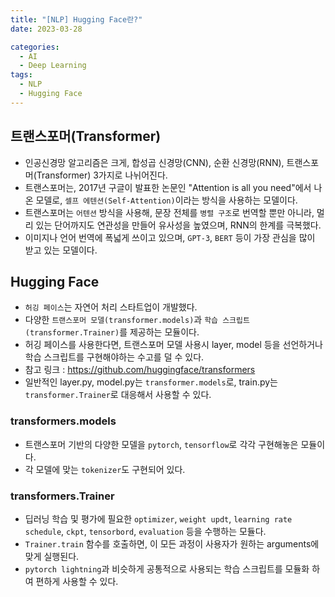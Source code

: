 ```yaml
---
title: "[NLP] Hugging Face란?"
date: 2023-03-28

categories:
  - AI
  - Deep Learning
tags:
  - NLP
  - Hugging Face
---
```


## 트랜스포머(Transformer)
- 인공신경망 알고리즘은 크게, 합성곱 신경망(CNN), 순환 신경망(RNN), 트랜스포머(Transformer) 3가지로 나뉘어진다.
- 트랜스포머는, 2017년 구글이 발표한 논문인 "Attention is all you need"에서 나온 모델로, `셀프 에텐션(Self-Attention)`이라는 방식을 사용하는 모델이다.
- 트랜스포머는 `어텐션` 방식을 사용해, 문장 전체를 `병렬 구조`로 번역할 뿐만 아니라, 멀리 있는 단어까지도 연관성을 만들어 유사성을 높였으며, RNN의 한계를 극복했다.
- 이미지나 언어 번역에 폭넓게 쓰이고 있으며, `GPT-3`, `BERT` 등이 가장 관심을 많이 받고 있는 모델이다.

## Hugging Face
- `허깅 페이스`는 자연어 처리 스타트업이 개발했다.
- 다양한 `트랜스포머 모델(transformer.models)`과 `학습 스크립트(transformer.Trainer)`를 제공하는 모듈이다.
- 허깅 페이스를 사용한다면, 트랜스포머 모델 사용시 layer, model 등을 선언하거나 학습 스크립트를 구현해야하는 수고를 덜 수 있다.
- 참고 링크 : https://github.com/huggingface/transformers
- 일반적인 layer.py, model.py는 `transformer.models`로, train.py는 `transformer.Trainer`로 대응해서 사용할 수 있다.

### transformers.models
- 트랜스포머 기반의 다양한 모델을 `pytorch`, `tensorflow`로 각각 구현해놓은 모듈이다.
- 각 모델에 맞는 `tokenizer`도 구현되어 있다.

### transformers.Trainer
- 딥러닝 학습 및 평가에 필요한 `optimizer`, `weight updt`, `learning rate schedule`, `ckpt`, `tensorbord`, `evaluation` 등을 수행하는 모듈다.
- `Trainer.train` 함수를 호출하면, 이 모든 과정이 사용자가 원하는 arguments에 맞게 실행된다.
- `pytorch lightning`과 비슷하게 공통적으로 사용되는 학습 스크립트를 모듈화 하여 편하게 사용할 수 있다.
